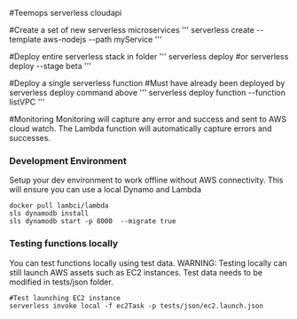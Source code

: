 #Teemops serverless cloudapi

#Create a set of new serverless microservices
'''
serverless create --template aws-nodejs --path myService
'''

#Deploy entire serverless stack in folder
'''
serverless deploy
#or
serverless deploy --stage beta
'''

#Deploy a single serverless function
#Must have already been deployed by serverless deploy command above
'''
serverless deploy function --function listVPC
'''

#Monitoring
Monitoring will capture any error and success and sent to AWS cloud watch.
The Lambda function will automatically capture errors and successes.


### Development Environment ###
Setup your dev environment to work offline without AWS connectivity.
This will ensure you can use a local Dynamo and Lambda

```
docker pull lambci/lambda
sls dynamodb install
sls dynamodb start -p 8000  --migrate true
```

### Testing functions locally ###
You can test functions locally using test data.
WARNING: Testing locally can still launch AWS assets such as EC2 instances.
Test data needs to be modified in tests/json folder.

```
#Test launching EC2 instance
serverless invoke local -f ec2Task -p tests/json/ec2.launch.json
```
